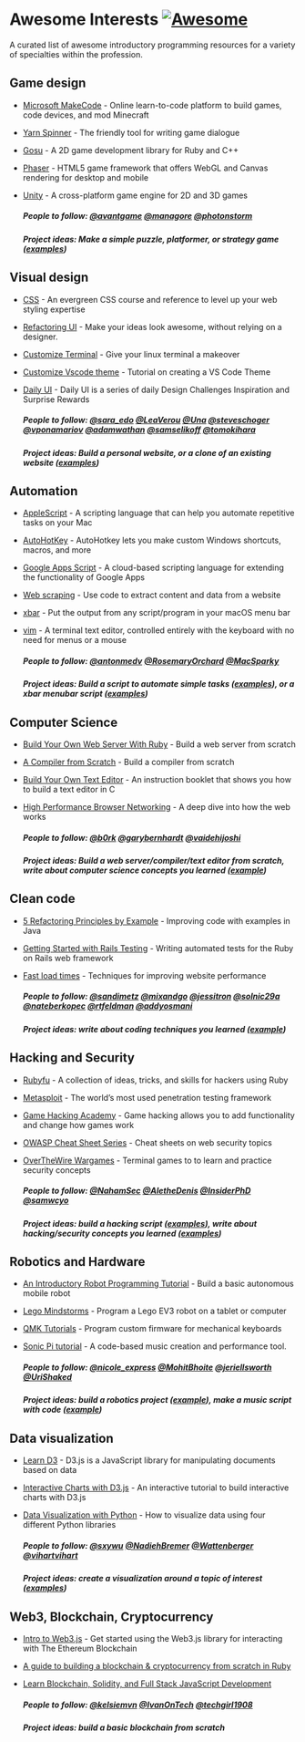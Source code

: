 # Awesome Interests [![Awesome](https://cdn.rawgit.com/sindresorhus/awesome/d7305f38d29fed78fa85652e3a63e154dd8e8829/media/badge.svg)](https://github.com/sindresorhus/awesome)

A curated list of awesome introductory programming resources for a variety of specialties within the profession.

## Game design

- [Microsoft MakeCode](https://www.microsoft.com/en-us/makecode?rtc=1) - Online learn-to-code platform to build games, code devices, and mod Minecraft
- [Yarn Spinner](https://yarnspinner.dev/) - The friendly tool for writing game dialogue
- [Gosu](https://github.com/gosu/gosu/wiki/Ruby-Tutorial) - A 2D game development library for Ruby and C++
- [Phaser](https://phaser.io/learn) - HTML5 game framework that offers WebGL and Canvas rendering for desktop and mobile
- [Unity](https://www.raywenderlich.com/7514-introduction-to-unity-getting-started-part-1-2) - A cross-platform game engine for 2D and 3D games

  ##### People to follow: [@avantgame](https://twitter.com/avantgame) [@managore](https://twitter.com/managore) [@photonstorm](https://twitter.com/photonstorm)

  ##### Project ideas: Make a simple puzzle, platformer, or strategy game ([examples](https://www.create-learn.us/blog/easy-games-to-code/))

## Visual design

- [CSS](https://web.dev/learn/css/) - An evergreen CSS course and reference to level up your web styling expertise
- [Refactoring UI](https://www.refactoringui.com/) - Make your ideas look awesome, without relying on a designer.
- [Customize Terminal](https://www.roboleary.net/2021/06/09/give-your-terminal-a-makeover.html) - Give your linux terminal a makeover
- [Customize Vscode theme](https://css-tricks.com/creating-a-vs-code-theme/) - Tutorial on creating a VS Code Theme
- [Daily UI](https://www.dailyui.co/) - Daily UI is a series of daily Design Challenges Inspiration and Surprise Rewards

  ##### People to follow: [@sara_edo](https://twitter.com/sarah_edo) [@LeaVerou](https://twitter.com/LeaVerou) [@Una](https://twitter.com/Una) [@steveschoger](https://twitter.com/steveschoger) [@vponamariov](https://twitter.com/vponamariov) [@adamwathan](https://twitter.com/adamwathan) [@samselikoff](https://twitter.com/) [@tomokihara](https://twitter.com/tomokihara)

  ##### Project ideas: Build a personal website, or a clone of an existing website ([examples](https://www.geeksforgeeks.org/top-10-projects-for-beginners-to-practice-html-and-css-skills/))

## Automation

- [AppleScript](https://www.macworld.com/article/671819/an-introduction-to-using-applescript-applescript-tutorial.html) - A scripting language that can help you automate repetitive tasks on your Mac
- [AutoHotKey](https://www.makeuseof.com/tag/10-cool-autohotkey-scripts-make/) - AutoHotkey lets you make custom Windows shortcuts, macros, and more
- [Google Apps Script](https://www.benlcollins.com/apps-script/google-apps-script-beginner-guide/) - A cloud-based scripting language for extending the functionality of Google Apps
- [Web scraping](https://www.smashingmagazine.com/2021/03/ethical-scraping-dynamic-websites-nodejs-puppeteer/) - Use code to extract content and data from a website
- [xbar](https://xbarapp.com/) - Put the output from any script/program in your macOS menu bar
- [vim](https://peterxjang.com/blog/how-to-learn-vim-a-four-week-plan.html) - A terminal text editor, controlled entirely with the keyboard with no need for menus or a mouse

  ##### People to follow: [@antonmedv](https://twitter.com/antonmedv) [@RosemaryOrchard](https://twitter.com/RosemaryOrchard) [@MacSparky](https://twitter.com/MacSparky)

  ##### Project ideas: Build a script to automate simple tasks ([examples](https://www.ondeck.com/resources/20-business-tasks-you-can-easily-automate)), or a xbar menubar script ([examples](https://xbarapp.com/docs/plugins/Tools.html))

## Computer Science

- [Build Your Own Web Server With Ruby](https://www.rubyguides.com/2016/08/build-your-own-web-server/) - Build a web server from scratch
- [A Compiler from Scratch](https://www.destroyallsoftware.com/screencasts/catalog/a-compiler-from-scratch) - Build a compiler from scratch
- [Build Your Own Text Editor](https://viewsourcecode.org/snaptoken/kilo/) - An instruction booklet that shows you how to build a text editor in C
- [High Performance Browser Networking](https://hpbn.co/) - A deep dive into how the web works

  ##### People to follow: [@b0rk](https://twitter.com/b0rk) [@garybernhardt](https://twitter.com/garybernhardt) [@vaidehijoshi](https://twitter.com/vaidehijoshi)

  ##### Project ideas: Build a web server/compiler/text editor from scratch, write about computer science concepts you learned ([example](https://medium.com/basecs))

## Clean code

- [5 Refactoring Principles by Example](https://www.javacodegeeks.com/2019/05/5-refactoring-principles-example.html) - Improving code with examples in Java
- [Getting Started with Rails Testing](https://www.codewithjason.com/getting-started-rails-testing/) - Writing automated tests for the Ruby on Rails web framework
- [Fast load times](https://web.dev/fast/) - Techniques for improving website performance

  ##### People to follow: [@sandimetz](https://twitter.com/sandimetz) [@mixandgo](https://twitter.com/mixandgo) [@jessitron](https://twitter.com/jessitron) [@solnic29a](https://twitter.com/solnic29a) [@nateberkopec](https://twitter.com/nateberkopec) [@rtfeldman](https://twitter.com/rtfeldman) [@addyosmani](https://twitter.com/addyosmani)

  ##### Project ideas: write about coding techniques you learned ([example](https://dev.to/baweaver/series/13568))

## Hacking and Security

- [Rubyfu](https://rubyfu.net/) - A collection of ideas, tricks, and skills for hackers using Ruby
- [Metasploit](https://www.metasploit.com/) - The world’s most used penetration testing framework
- [Game Hacking Academy](https://gamehacking.academy/about) - Game hacking allows you to add functionality and change how games work
- [OWASP Cheat Sheet Series](https://cheatsheetseries.owasp.org/index.html) - Cheat sheets on web security topics
- [OverTheWire Wargames](https://overthewire.org/wargames/) - Terminal games to to learn and practice security concepts

  ##### People to follow: [@NahamSec](https://twitter.com/NahamSec) [@AletheDenis](https://twitter.com/AletheDenis) [@InsiderPhD](https://twitter.com/InsiderPhD) [@samwcyo](https://twitter.com/samwcyo)

  ##### Project ideas: build a hacking script ([examples](https://intellipaat.com/blog/ethical-hacking-projects/)), write about hacking/security concepts you learned ([examples](https://dev.to/t/security))

## Robotics and Hardware

- [An Introductory Robot Programming Tutorial](https://www.toptal.com/robotics/programming-a-robot-an-introductory-tutorial) - Build a basic autonomous mobile robot
- [Lego Mindstorms](https://www.lego.com/en-us/themes/mindstorms/learntoprogram) - Program a Lego EV3 robot on a tablet or computer
- [QMK Tutorials](https://www.youtube.com/playlist?list=PLZlceRZZjRugJFL-vnenYnDrbMc6wu_e_) - Program custom firmware for mechanical keyboards
- [Sonic Pi tutorial](https://sonic-pi.net/tutorial.html) - A code-based music creation and performance tool.

  ##### People to follow: [@nicole_express](https://twitter.com/nicole_express) [@MohitBhoite](https://twitter.com/MohitBhoite) [@jeriellsworth](https://twitter.com/jeriellsworth) [@UriShaked](https://twitter.com/UriShaked)

  ##### Project ideas: build a robotics project ([example](https://www.bisinfotech.com/top-robotics-project-ideas-for-beginners/)), make a music script with code ([example](https://projects.raspberrypi.org/en/codeclub/sonic-pi))

## Data visualization

- [Learn D3](https://observablehq.com/@d3/learn-d3) - D3.js is a JavaScript library for manipulating documents based on data
- [Interactive Charts with D3.js](https://wattenberger.com/blog/d3-interactive-charts) - An interactive tutorial to build interactive charts with D3.js
- [Data Visualization with Python](https://www.geeksforgeeks.org/data-visualization-with-python/) - How to visualize data using four different Python libraries

  ##### People to follow: [@sxywu](https://twitter.com/sxywu) [@NadiehBremer](https://twitter.com/NadiehBremer) [@Wattenberger](https://twitter.com/Wattenberger) [@vihartvihart](https://twitter.com/vihartvihart)

  ##### Project ideas: create a visualization around a topic of interest ([examples](https://www.analyticsfordecisions.com/data-visualization-projects/))

## Web3, Blockchain, Cryptocurrency

- [Intro to Web3.js](https://www.dappuniversity.com/articles/web3-js-intro) - Get started using the Web3.js library for interacting with The Ethereum Blockchain
- [A guide to building a blockchain & cryptocurrency from scratch in Ruby](https://antoinefink.com/building-a-blockchain-and-cryptocurrency-in-ruby)
- [Learn Blockchain, Solidity, and Full Stack JavaScript Development](https://www.freecodecamp.org/news/learn-blockchain-solidity-full-stack-javascript-development/)

  ##### People to follow: [@kelsiemvn](https://twitter.com/kelsiemvn) [@IvanOnTech](https://twitter.com/IvanOnTech) [@techgirl1908](https://twitter.com/techgirl1908)

  ##### Project ideas: build a basic blockchain from scratch
